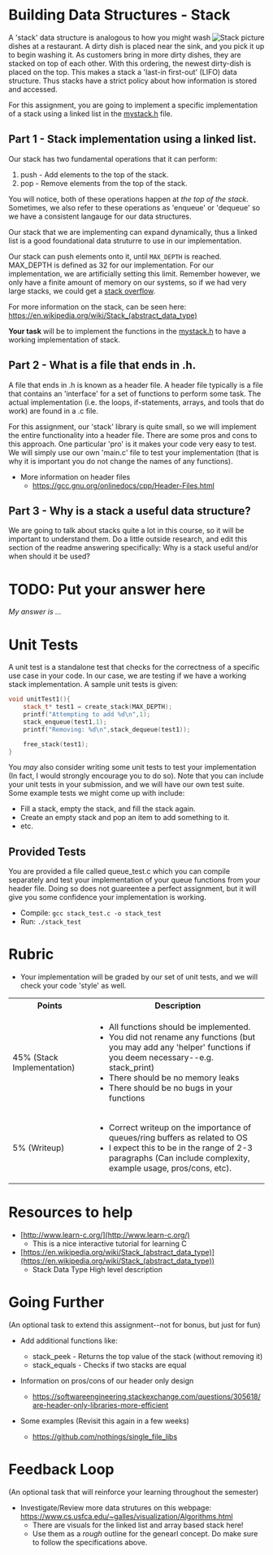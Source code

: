 # Building Data Structures - Stack
<img align="right" src="https://upload.wikimedia.org/wikipedia/commons/thumb/b/b4/Lifo_stack.png/350px-Lifo_stack.png" alt="Stack picture">

A 'stack' data structure is analogous to how you might wash dishes at a restaurant. A dirty dish is placed near the sink, and you pick it up to begin washing it. As customers bring in more dirty dishes, they are stacked on top of each other. With this ordering, the newest dirty-dish is placed on the top. This makes a stack a  'last-in first-out' (LIFO) data structure. Thus stacks have a strict policy about how information is stored and accessed.

For this assignment, you are going to implement a specific implementation of a stack using a linked list in the [mystack.h](./mystack.h) file.

## Part 1 - Stack implementation using a linked list.

Our stack has two fundamental operations that it can perform:

1. push - Add elements to the top of the stack.
2. pop  - Remove elements from the top of the stack.

You will notice, both of these operations happen at *the top of the stack*. Sometimes, we also refer to these operations as 'enqueue' or 'dequeue' so we have a consistent langauge for our data structures.

Our stack that we are implementing can expand dynamically, thus a linked list is a good foundational data struturre to use in our implementation.

Our stack can push elements onto it, until `MAX_DEPTH` is reached. MAX_DEPTH is defined as 32 for our implementation. For our implementation, we are artificially setting this limit. Remember however, we only have a finite amount of memory on our systems, so if we had very large stacks, we could get a [stack overflow](https://en.wikipedia.org/wiki/Stack_overflow).

For more information on the stack, can be seen here: https://en.wikipedia.org/wiki/Stack_(abstract_data_type)

**Your task** will be to implement the functions in the [mystack.h](./mystack.h) to have a working implementation of stack.

## Part 2 - What is a file that ends in .h.

A file that ends in .h is known as a header file. A header file typically is a file that contains an 'interface' for a set of functions to perform some task. The actual implementation (i.e. the loops, if-statements, arrays, and tools that do work) are found in a .c file. 

For this assignment, our 'stack' library is quite small, so we will implement the entire functionality into a header file. There are some pros and cons to this approach. One particular 'pro' is it makes your code very easy to test. We will simply use our own 'main.c' file to test your implementation (that is why it is important you do not change the names of any functions). 

* More information on header files
	* https://gcc.gnu.org/onlinedocs/cpp/Header-Files.html

## Part 3 - Why is a stack a useful data structure?

We are going to talk about stacks quite a lot in this course, so it will be important to understand them. Do a little outside research, and edit this section of the readme answering specifically: Why is a stack useful and/or when should it be used?

# TODO: Put your answer here

*My answer is ...*

# Unit Tests

A unit test is a standalone test that checks for the correctness of a specific use case in your code. In our case, we are testing if we have a working stack implementation. A sample unit tests is given:

```cpp
void unitTest1(){
	stack_t* test1 = create_stack(MAX_DEPTH);
	printf("Attempting to add %d\n",1);
	stack_enqueue(test1,1);	
	printf("Removing: %d\n",stack_dequeue(test1));	

	free_stack(test1);
}
```

You *may* also consider writing some unit tests to test your implementation (In fact, I would strongly encourage you to do so). Note that you can include your unit tests in your submission, and we will have our own test suite. Some example tests we might come up with include:

* Fill a stack, empty the stack, and fill the stack again.
* Create an empty stack and pop an item to add something to it.
* etc.

## Provided Tests

You are provided a file called queue_test.c which you can compile separately and test your implementation of your queue functions from your header file. Doing so does not guareentee a perfect assignment, but it will give you some confidence your implementation is working.

* Compile: `gcc stack_test.c -o stack_test`
* Run: `./stack_test`

# Rubric

* Your implementation will be graded by our set of unit tests, and we will check your code 'style' as well.

<table>
  <tbody>
    <tr>
      <th>Points</th>
      <th align="center">Description</th>
    </tr>
    <tr>
      <td>45% (Stack Implementation)</td>
      <td align="left"><ul><li>All functions should be implemented.</li><li>You did not rename any functions (but you may add any 'helper' functions if you deem necessary--e.g. stack_print)</li><li>There should be no memory leaks</li><li>There should be no bugs in your functions </li></ul></td>
    </tr>
    <tr>
      <td>5% (Writeup)</td>
      <td align="left"><ul><li>Correct writeup on the importance of queues/ring buffers as related to OS</li><li>I expect this to be in the range of 2-3 paragraphs (Can include complexity, example usage, pros/cons, etc).</li></ul></td>
    </tr> 
  </tbody>
</table>

# Resources to help

- [http://www.learn-c.org/](http://www.learn-c.org/) 
	- This is a nice interactive tutorial for learning C
- [https://en.wikipedia.org/wiki/Stack_(abstract_data_type)](https://en.wikipedia.org/wiki/Stack_(abstract_data_type))
	- Stack Data Type High level description
  
# Going Further
(An optional task to extend this assignment--not for bonus, but just for fun)

* Add additional functions like:
  * stack_peek - Returns the top value of the stack (without removing it)
  * stack_equals - Checks if two stacks are equal
  
  
* Information on pros/cons of our header only design
	* https://softwareengineering.stackexchange.com/questions/305618/are-header-only-libraries-more-efficient
* Some examples (Revisit this again in a few weeks)
	* https://github.com/nothings/single_file_libs  
  
# Feedback Loop

(An optional task that will reinforce your learning throughout the semester)

- Investigate/Review more data strutures on this webpage: https://www.cs.usfca.edu/~galles/visualization/Algorithms.html
  - There are visuals for the linked list and array based stack here!
  - Use them as a *rough* outline for the genearl concept. Do make sure to follow the specifications above.

